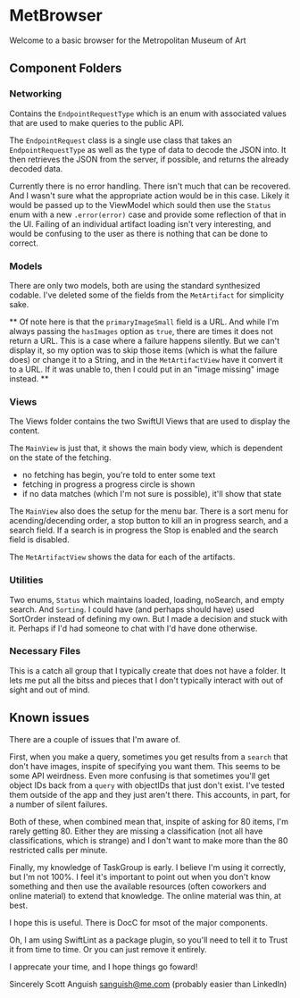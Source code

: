 # MetBrowser
Welcome to a basic browser for the Metropolitan Museum of Art

## Component Folders

### Networking

Contains the `EndpointRequestType` which is an enum with associated values that are used to make queries to the public API.

The `EndpointRequest` class is a single use class that takes an `EndpointRequestType` as well as the type of data to decode the JSON into. It then retrieves the JSON from the server, if possible, and returns the already decoded data.

Currently there is no error handling. There isn't much that can be recovered. And I wasn't sure what the appropriate action would be in this case. Likely it would be passed up to the ViewModel which sould then use the `Status` enum with a new `.error(error)` case and provide some reflection of that in the UI.  Failing of an individual artifact loading isn't very interesting, and would be confusing to the user as there is nothing that can be done to correct.

### Models

There are only two models, both are using the standard synthesized codable. I've deleted some of the fields from the `MetArtifact` for simplicity sake.

** Of note here is that the `primaryImageSmall` field is a URL. And while I'm always passing the `hasImages` option as `true`, there are times it does not return a URL. This is a case where a failure happens silently. But we can't display it, so my option was to skip those items (which is what the failure does) or change it to a String, and in the `MetArtifactView` have it convert it to a URL. If it was unable to, then I could put in an "image missing" image instead. **

### Views

The Views folder contains the two SwiftUI Views that are used to display the content. 

The `MainView` is just that, it shows the main body view, which is dependent on the state of the fetching. 
- no fetching has begin, you're told to enter some text
- fetching in progress a progress circle is shown
- if no data matches (which I'm not sure is possible), it'll show that state

The `MainView` also does the setup for the menu bar. There is a sort menu for acending/decending order, a stop button to kill an in progress search, and a search field. If a search is in progress the Stop is enabled and the search field is disabled.

The `MetArtifactView` shows the data for each of the artifacts.

### Utilities

Two enums, `Status` which maintains loaded, loading, noSearch, and empty search. And `Sorting`. I could have (and perhaps should have) used SortOrder instead of defining my own. But I made a decision and stuck with it.  Perhaps if I'd had someone to chat with I'd have done otherwise.

### Necessary Files

This is a catch all group that I typically create that does not have a folder. It lets me put all the bitss and pieces that I don't typically interact with out of sight and out of mind.

## Known issues

There are a couple of issues that I'm aware of.

First, when you make a query, sometimes you get results from a `search` that don't have images, inspite of specifying you want them. This seems to be some API weirdness.
Even more confusing is that sometimes you'll get object IDs back from a `query` with objectIDs that just don't exist. I've tested them outside of the app and they just aren't there. This accounts, in part, for a number of silent failures. 

Both of these, when combined mean that, inspite of asking for 80 items, I'm rarely getting 80. Either they are missing a classification (not all have classifications, which is strange) and I don't want to make more than the 80 restricted calls per minute.

Finally, my knowledge of TaskGroup is early. I believe I'm using it correctly, but I'm not 100%. I feel it's important to point out when you don't know something and then use the available resources (often coworkers and online material) to extend that knowledge. The online material was thin, at best. 

I hope this is useful. There is DocC for msot of the major components.

Oh, I am using SwiftLint as a package plugin, so you'll need to tell it to Trust it from time to time. Or you can just remove it entirely.

I apprecate your time, and I hope things go foward!

Sincerely
Scott Anguish
sanguish@me.com (probably easier than LinkedIn)


